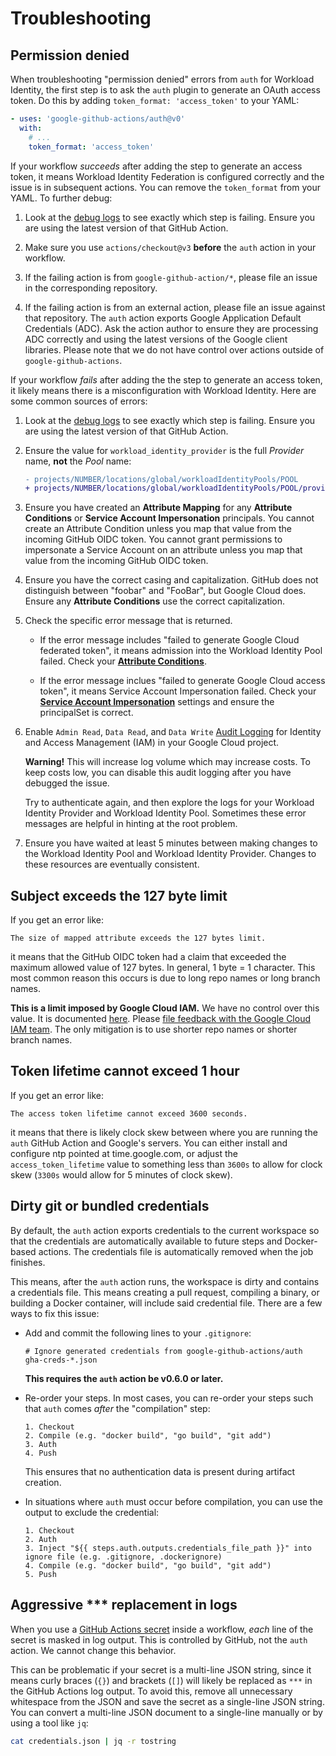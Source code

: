 # Troubleshooting

## Permission denied

When troubleshooting "permission denied" errors from `auth` for Workload
Identity, the first step is to ask the `auth` plugin to generate an OAuth access
token. Do this by adding `token_format: 'access_token'` to your YAML:

```yaml
- uses: 'google-github-actions/auth@v0'
  with:
    # ...
    token_format: 'access_token'
```

If your workflow _succeeds_ after adding the step to generate an access token,
it means Workload Identity Federation is configured correctly and the issue is
in subsequent actions. You can remove the `token_format` from your YAML. To
further debug:

1.  Look at the [debug logs][debug-logs] to see exactly which step is failing.
    Ensure you are using the latest version of that GitHub Action.

1.  Make sure you use `actions/checkout@v3` **before** the `auth` action in your
    workflow.

1.  If the failing action is from `google-github-action/*`, please file an issue
    in the corresponding repository.

1.  If the failing action is from an external action, please file an issue
    against that repository. The `auth` action exports Google Application
    Default Credentials (ADC). Ask the action author to ensure they are
    processing ADC correctly and using the latest versions of the Google client
    libraries. Please note that we do not have control over actions outside of
    `google-github-actions`.

If your workflow _fails_ after adding the the step to generate an access token,
it likely means there is a misconfiguration with Workload Identity. Here are
some common sources of errors:

1.  Look at the [debug logs][debug-logs] to see exactly which step is failing.
    Ensure you are using the latest version of that GitHub Action.

1.  Ensure the value for `workload_identity_provider` is the full _Provider_
    name, **not** the _Pool_ name:

    ```diff
    - projects/NUMBER/locations/global/workloadIdentityPools/POOL
    + projects/NUMBER/locations/global/workloadIdentityPools/POOL/providers/PROVIDER
    ```

1.  Ensure you have created an **Attribute Mapping** for any **Attribute
    Conditions** or **Service Account Impersonation** principals. You cannot
    create an Attribute Condition unless you map that value from the incoming
    GitHub OIDC token. You cannot grant permissions to impersonate a Service
    Account on an attribute unless you map that value from the incoming GitHub
    OIDC token.

1.  Ensure you have the correct casing and capitalization. GitHub does not
    distinguish between "foobar" and "FooBar", but Google Cloud does. Ensure any
    **Attribute Conditions** use the correct capitalization.

1.  Check the specific error message that is returned.

    -   If the error message includes "failed to generate Google Cloud federated
        token", it means admission into the Workload Identity Pool failed. Check
        your [**Attribute Conditions**][attribute-conditions].

    -   If the error message inclues "failed to generate Google Cloud access
        token", it means Service Account Impersonation failed. Check your
        [**Service Account Impersonation**][sa-impersonation] settings and
        ensure the principalSet is correct.

1.  Enable `Admin Read`, `Data Read`, and `Data Write` [Audit Logging][cal] for
    Identity and Access Management (IAM) in your Google Cloud project.

    **Warning!** This will increase log volume which may increase costs. To keep
    costs low, you can disable this audit logging after you have debugged the
    issue.

    Try to authenticate again, and then explore the logs for your Workload
    Identity Provider and Workload Identity Pool. Sometimes these error messages
    are helpful in hinting at the root problem.

1.  Ensure you have waited at least 5 minutes between making changes to the
    Workload Identity Pool and Workload Identity Provider. Changes to these
    resources are eventually consistent.


## Subject exceeds the 127 byte limit

If you get an error like:

```text
The size of mapped attribute exceeds the 127 bytes limit.
```

it means that the GitHub OIDC token had a claim that exceeded the maximum
allowed value of 127 bytes. In general, 1 byte = 1 character. This most common
reason this occurs is due to long repo names or long branch names.

**This is a limit imposed by Google Cloud IAM.** We have no control over
this value. It is documented [here][wif-byte-limit]. Please [file feedback
with the Google Cloud IAM team][iam-feedback]. The only mitigation is to use
shorter repo names or shorter branch names.


## Token lifetime cannot exceed 1 hour

If you get an error like:

```text
The access token lifetime cannot exceed 3600 seconds.
```

it means that there is likely clock skew between where you are running the
`auth` GitHub Action and Google's servers. You can either install and configure
ntp pointed at time.google.com, or adjust the `access_token_lifetime` value to
something less than `3600s` to allow for clock skew (`3300s` would allow for 5
minutes of clock skew).


## Dirty git or bundled credentials

By default, the `auth` action exports credentials to the current workspace so
that the credentials are automatically available to future steps and
Docker-based actions. The credentials file is automatically removed when the job
finishes.

This means, after the `auth` action runs, the workspace is dirty and contains a
credentials file. This means creating a pull request, compiling a binary, or
building a Docker container, will include said credential file. There are a few
ways to fix this issue:

-   Add and commit the following lines to your `.gitignore`:

    ```text
    # Ignore generated credentials from google-github-actions/auth
    gha-creds-*.json
    ```

    **This requires the `auth` action be v0.6.0 or later.**

-   Re-order your steps. In most cases, you can re-order your steps such
    that `auth` comes _after_ the "compilation" step:

    ```text
    1. Checkout
    2. Compile (e.g. "docker build", "go build", "git add")
    3. Auth
    4. Push
    ```

    This ensures that no authentication data is present during artifact
    creation.

-   In situations where `auth` must occur before compilation, you can use
    the output to exclude the credential:

    ```text
    1. Checkout
    2. Auth
    3. Inject "${{ steps.auth.outputs.credentials_file_path }}" into ignore file (e.g. .gitignore, .dockerignore)
    4. Compile (e.g. "docker build", "go build", "git add")
    5. Push
    ```

<a name="aggressive-replacement"></a>

## Aggressive *** replacement in logs

When you use a [GitHub Actions secret][github-secrets] inside a workflow, _each_
line of the secret is masked in log output. This is controlled by GitHub, not
the `auth` action. We cannot change this behavior.

This can be problematic if your secret is a multi-line JSON string, since it
means curly braces (`{}`) and brackets (`[]`) will likely be replaced as `***`
in the GitHub Actions log output. To avoid this, remove all unnecessary
whitespace from the JSON and save the secret as a single-line JSON string. You
can convert a multi-line JSON document to a single-line manually or by using a
tool like `jq`:

```sh
cat credentials.json | jq -r tostring
```


[attribute-conditions]: https://cloud.google.com/iam/docs/workload-identity-federation#conditions
[sa-impersonation]: https://cloud.google.com/iam/docs/workload-identity-federation#impersonation
[debug-logs]: https://docs.github.com/en/actions/monitoring-and-troubleshooting-workflows/enabling-debug-logging
[iam-feedback]: https://cloud.google.com/iam/docs/getting-support
[wif-byte-limit]: https://cloud.google.com/iam/docs/configuring-workload-identity-federation
[cal]: https://cloud.google.com/logging/docs/audit/configure-data-access
[github-secrets]: https://docs.github.com/en/actions/security-guides/encrypted-secrets
